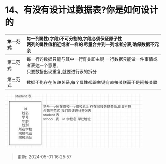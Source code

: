 # 14、有没有设计过数据表?你是如何设计的

| 第一范式 | 每一列属性(字段)不可分割的,字段必须保证原子性<br/>两列的属性值相近或者一样的,尽量合并到一列或者分表,确保数据不冗余 |
| :--- | :--- |
| 第二范式 | 每一行的数据只能与其中一行有关即主键 一行数据只能做一件事情或者表达一个意思,<br/>只要数据出现重复,就要进行表的拆分 |
| 第三范式 | 数据不能存在传递关系,每个属性都跟主键有直接关联而不是间接关联 |

![1714551951186-719ef750-680b-421e-b31f-4e24ac82044d.png](./img/LpgNFo_bXJOwabO_/1714551951186-719ef750-680b-421e-b31f-4e24ac82044d-893283.png)

> 更新: 2024-05-01 16:25:57  
